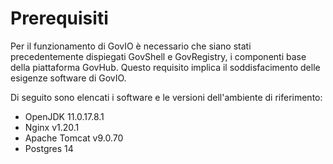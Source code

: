 # Prerequisiti

Per il funzionamento di GovIO è necessario che siano stati precedentemente dispiegati GovShell e GovRegistry, i componenti base della piattaforma GovHub. Questo requisito implica il soddisfacimento delle esigenze software di GovIO.

Di seguito sono elencati i software e le versioni dell'ambiente di riferimento:

* OpenJDK 11.0.17.8.1
* Nginx v1.20.1
* Apache Tomcat v9.0.70
* Postgres 14
